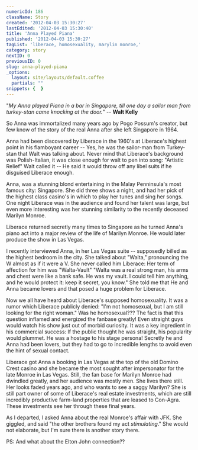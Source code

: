 ```yaml
---
numericId: 186
className: Story
created: '2012-04-03 15:30:27'
lastEdited: '2012-04-03 15:30:40'
title: 'Anna Played Piana'
published: '2012-04-03 15:30:27'
tagList: 'liberace, homosexuality, marylin monroe,'
category: story
nextID: 0
previousID: 0
slug: anna-played-piana
_options:
  layout: site/layouts/default.coffee
  partials: ""
snippets: {  }
---
```

"_My Anna played Piana in a bar in Singapore, till one day a sailor man from turkey-stan came knocking at the door._" -- **Walt Kelly**

So Anna was immortalized many years ago by Pogo Possum's creator, but few know of the story of the real Anna after she left Singapore in 1964.

Anna had been discovered by Liberace in the 1960's at Liberace's highest point in his flamboyant career -- Yes, he was the sailor-man from Turkey-stan that Walt was talking about. Never mind that Liberace's background was Polish-Italian, it was close enough for walt to pen into song: "Artistic Relief" Walt called it -- He said it would throw off any libel suits if he disguised Liberace enough.

Anna, was a stunning blond entertaining in the Malay Penninsula's most famous city: Singapore. She did three shows a night, and had her pick of the highest class casino's in which to play her tunes and sing her songs. One night Liberace was in the audience and found her talent was large, but even more interesting was her stunning similarity to the recently deceased Marilyn Monroe.

Liberace returned secretly many times to Singapore as he turned Anna's piano act into a major review of the life of Marilyn Monroe. He would later produce the show in Las Vegas.

I recently interviewed Anna, in her Las Vegas suite -- supposedly billed as the highest bedroom in the city. She talked about "Walta," pronouncing the W almost as if it were a V. She never called him Liberace: Her term of affection for him was "Walta-Vault" "Walta was a real strong man, his arms and chest were like a bank safe. He was my vault. I could tell him anything, and he would protect it: keep it secret, you know." She told me that He and Anna became lovers and that posed a huge problem for Liberace.

Now we all have heard about Liberace's supposed homosexuality. It was a rumor which Liberace publicly denied: "I'm not homosexual, but I am still looking for the right woman." Was he homosexual??? The fact is that this question inflamed and energized the fanbase greatly! Even straight guys would watch his show just out of morbid curiosity. It was a key ingredient in his commercial success: If the public thought he was straight, his popularity would plummet. He was a hostage to his stage persona! Secretly he and Anna had been lovers, but they had to go to incredible lengths to avoid even the hint of sexual contact. 

Liberace got Anna a booking in Las Vegas at the top of the old Domino Crest casino and she became the most sought after impersonator for the late Monroe in Las Vegas. Still, the fan base for Marilyn Monroe had dwindled greatly, and her audience was mostly men. She lives there still. Her looks faded years ago, and who wants to see a saggy Marilyn? She is still part owner of some of Liberace's real estate investments, which are still incredibly productive farm-land properties that are leased to Con-Agra. These investments see her through these final years.

As I departed, I asked Anna about the real Monroe's affair with JFK. She giggled, and said "the other brothers found my act _stimulating_." She would not elaborate, but I'm sure there is another story there.

PS: And what about the Elton John connection??


